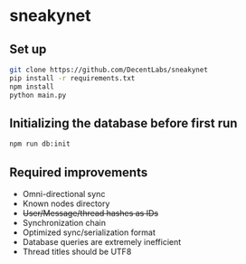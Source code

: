 # sneakynet


## Set up

```sh
git clone https://github.com/DecentLabs/sneakynet
pip install -r requirements.txt
npm install
python main.py
```

## Initializing the database before first run

```sh
npm run db:init
```
## Required improvements

- Omni-directional sync
- Known nodes directory
- ~~User/Message/thread hashes as IDs~~
- Synchronization chain
- Optimized sync/serialization format
- Database queries are extremely inefficient
- Thread titles should be UTF8
